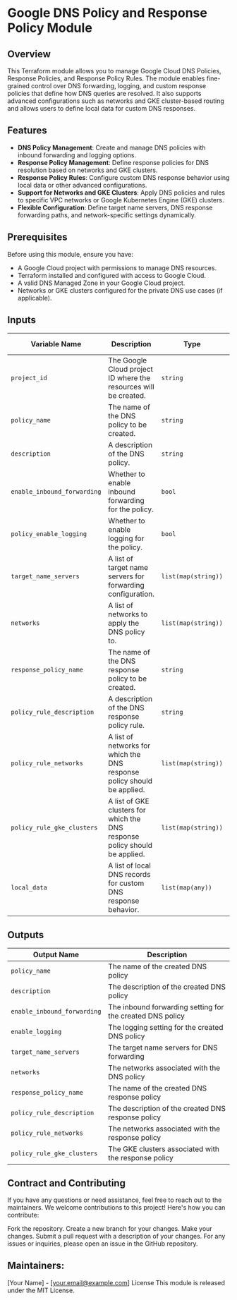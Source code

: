 # Google DNS Policy and Response Policy Module

## Overview

This Terraform module allows you to manage Google Cloud DNS Policies, Response Policies, and Response Policy Rules. The module enables fine-grained control over DNS forwarding, logging, and custom response policies that define how DNS queries are resolved. It also supports advanced configurations such as networks and GKE cluster-based routing and allows users to define local data for custom DNS responses.

## Features

- **DNS Policy Management**: Create and manage DNS policies with inbound forwarding and logging options.
- **Response Policy Management**: Define response policies for DNS resolution based on networks and GKE clusters.
- **Response Policy Rules**: Configure custom DNS response behavior using local data or other advanced configurations.
- **Support for Networks and GKE Clusters**: Apply DNS policies and rules to specific VPC networks or Google Kubernetes Engine (GKE) clusters.
- **Flexible Configuration**: Define target name servers, DNS response forwarding paths, and network-specific settings dynamically.

## Prerequisites

Before using this module, ensure you have:

- A Google Cloud project with permissions to manage DNS resources.
- Terraform installed and configured with access to Google Cloud.
- A valid DNS Managed Zone in your Google Cloud project.
- Networks or GKE clusters configured for the private DNS use cases (if applicable).

## Inputs

| Variable Name                   | Description                                                                                        | Type                          | Default Value      |
|-----------------------------------|------------------------------------------------------------------------------------------------- |-------------------------------|--------------------|
| `project_id`                     | The Google Cloud project ID where the resources will be created.                                  | `string`                      | `""`               |
| `policy_name`                    | The name of the DNS policy to be created.                                                         | `string`                      | `""`               |
| `description`                    | A description of the DNS policy.                                                                  | `string`                      | `""`               |
| `enable_inbound_forwarding`      | Whether to enable inbound forwarding for the policy.                                              | `bool`                        | `false`            |
| `policy_enable_logging`          | Whether to enable logging for the policy.                                                         | `bool`                        | `false`            |
| `target_name_servers`            | A list of target name servers for forwarding configuration.                                       | `list(map(string))`           | `[]`               |
| `networks`                       | A list of networks to apply the DNS policy to.                                                    | `list(map(string))`           | `[]`               |
| `response_policy_name`           | The name of the DNS response policy to be created.                                                | `string`                      | `""`               |
| `policy_rule_description`        | A description of the DNS response policy rule.                                                    | `string`                      | `""`               |
| `policy_rule_networks`           | A list of networks for which the DNS response policy should be applied.                           | `list(map(string))`           | `[]`               |
| `policy_rule_gke_clusters`       | A list of GKE clusters for which the DNS response policy should be applied.                       | `list(map(string))`           | `[]`               |
| `local_data`                     | A list of local DNS records for custom DNS response behavior.                                     | `list(map(any))`              | `[]`               |

## Outputs

| Output Name                    | Description                                                   |
|---------------------------------|------------------------------------------------------------- |
| `policy_name`                  | The name of the created DNS policy                            |
| `description`                  | The description of the created DNS policy                     |
| `enable_inbound_forwarding`    | The inbound forwarding setting for the created DNS policy     |
| `enable_logging`               | The logging setting for the created DNS policy                |
| `target_name_servers`          | The target name servers for DNS forwarding                    |
| `networks`                     | The networks associated with the DNS policy                   |
| `response_policy_name`         | The name of the created DNS response policy                   |
| `policy_rule_description`      | The description of the created DNS response policy            |
| `policy_rule_networks`         | The networks associated with the response policy              |
| `policy_rule_gke_clusters`     | The GKE clusters associated with the response policy          |

## Contract and Contributing
If you have any questions or need assistance, feel free to reach out to the maintainers. We welcome contributions to this project! Here's how you can contribute:

Fork the repository.
Create a new branch for your changes.
Make your changes.
Submit a pull request with a description of your changes.
For any issues or inquiries, please open an issue in the GitHub repository.

## Maintainers:
[Your Name] - [your.email@example.com]
License
This module is released under the MIT License.